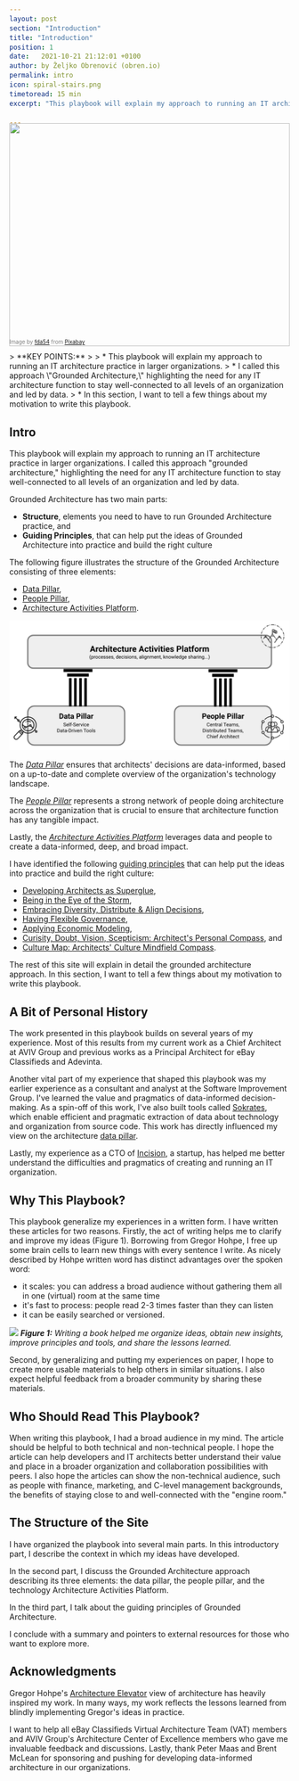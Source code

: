 ```yaml
---
layout: post
section: "Introduction"
title: "Introduction"
position: 1
date:   2021-10-21 21:12:01 +0100
author: by Željko Obrenović (obren.io)
permalink: intro
icon: spiral-stairs.png
timetoread: 15 min
excerpt: "This playbook will explain my approach to running an IT architecture practice in larger organizations. I called this approach \"Grounded Architecture,\" highlighting the need for any IT architecture function to stay well-connected to all levels of an organization and led by data."

---
```

<img style="margin-top: -20px; width: 100%; height: 400px; object-fit: cover" src="assets/images/arch/staircase-274614_1920.jpg">
<div style="font-size: 70%; margin-top: -16px; color: grey; margin-bottom: 12px">
Image by <a href="https://pixabay.com/users/fda54-145996/?utm_source=link-attribution&amp;utm_medium=referral&amp;utm_campaign=image&amp;utm_content=274614">fda54</a> from <a href="https://pixabay.com/?utm_source=link-attribution&amp;utm_medium=referral&amp;utm_campaign=image&amp;utm_content=274614">Pixabay</a>
</div>
> **KEY POINTS:**
>
> * This playbook will explain my approach to running an IT architecture practice in larger organizations. 
> * I called this approach \"Grounded Architecture,\" highlighting the need for any IT architecture function to stay well-connected to all levels of an organization and led by data.
> * In this section, I want to tell a few things about my motivation to write this playbook.

## Intro

This playbook will explain my approach to running an IT architecture practice in larger organizations. I called this approach "grounded architecture," highlighting the need for any IT architecture function to stay well-connected to all levels of an organization and led by data. 

Grounded Architecture has two main parts:
* **Structure**, elements you need to have to run Grounded Architecture practice, and
* **Guiding Principles**, that can help put the ideas of Grounded Architecture into practice and build the right culture

The following figure illustrates the structure of the Grounded Architecture consisting of three elements:
* [Data Pillar](data-pillar),
* [People Pillar](people-pillar),
* [Architecture Activities Platform](activities-platform).

![](assets/images/model.png)

The *[Data Pillar](data-pillar)* ensures that architects' decisions are data-informed, based on a up-to-date and complete overview of the organization's technology landscape.

The *[People Pillar](people-pillar)* represents a strong network of people doing architecture across the organization that is crucial to ensure that architecture function has any tangible impact.

Lastly, the *[Architecture Activities Platform](activities-platform)* leverages data and people to create a data-informed, deep, and broad impact.

I have identified the following [guiding principles](principles) that can help put the ideas into practice and build the right culture:
* [Developing Architects as Superglue](superglue),
* [Being in the Eye of the Storm](storm),
* [Embracing Diversity, Distribute & Align Decisions](diversity),
* [Having Flexible Governance](flexible-governance),
* [Applying Economic Modeling](economics),
* [Curisity, Doubt, Vision, Scepticism: Architect's Personal Compass](compass), and
* [Culture Map: Architects' Culture Mindfield Compass](culture).

The rest of this site will explain in detail the grounded architecture approach. In this section, I want to tell a few things about my motivation to write this playbook.


## A Bit of Personal History

The work presented in this playbook builds on several years of my experience. Most of this results from my current work as a Chief Architect at AVIV Group and previous works as a Principal Architect for eBay Classifieds and Adevinta.

Another vital part of my experience that shaped this playbook was my earlier experience as a consultant and analyst at the Software Improvement Group. I've learned the value and pragmatics of data-informed decision-making. As a spin-off of this work, I've also built tools called [Sokrates](sokrates.dev), which enable efficient and pragmatic extraction of data about technology and organization from source code. This work has directly influenced my view on the architecture [data pillar](data-pillar).

Lastly, my experience as a CTO of [Incision](https://incision.care), a startup, has helped me better understand the difficulties and pragmatics of creating and running an IT organization.


## Why This Playbook?

This playbook generalize my experiences in a written form. I have written these articles for two reasons. Firstly, the act of writing helps me to clarify and improve my ideas (Figure 1). Borrowing from Gregor Hohpe, I free up some brain cells to learn new things with every sentence I write. As nicely described by Hohpe written word has distinct advantages over the spoken word:

* it scales: you can address a broad audience without gathering them all in one (virtual) room at the same time
* it's fast to process: people read 2-3 times faster than they can listen
* it can be easily searched or versioned.


![](assets/images/writing.png)
***Figure 1:** Writing a book helped me organize ideas, obtain new insights, improve principles and tools, and share the lessons learned.*

Second, by generalizing and putting my experiences on paper, I hope to create more usable materials to help others in similar situations. I also expect helpful feedback from a broader community by sharing these materials.


## Who Should Read This Playbook?

When writing this playbook, I had a broad audience in my mind. The article should be helpful to both technical and non-technical people. I hope the article can help developers and IT architects better understand their value and place in a broader organization and collaboration possibilities with peers. I also hope the articles can show the non-technical audience, such as people with finance, marketing, and C-level management backgrounds, the benefits of staying close to and well-connected with the "engine room."


## The Structure of the Site

I have organized the playbook into several main parts. In this introductory part, I describe the context in which my ideas have developed. 

In the second part, I discuss the Grounded Architecture approach describing its three elements: the data pillar, the people pillar, and the technology Architecture Activities Platform. 

In the third part, I talk about the guiding principles of Grounded Architecture. 

I conclude with a summary and pointers to external resources for those who want to explore more.

## Acknowledgments

Gregor Hohpe's [Architecture Elevator](https://architectelevator.com/) view of architecture has heavily inspired my work. In many ways, my work reflects the lessons learned from blindly implementing Gregor's ideas in practice.

I want to help all eBay Classifieds Virtual Architecture Team (VAT) members and AVIV Group's Architecture Center of Excellence members who gave me invaluable feedback and discussions. Lastly, thank Peter Maas and Brent McLean for sponsoring and pushing for developing data-informed architecture in our organizations.
